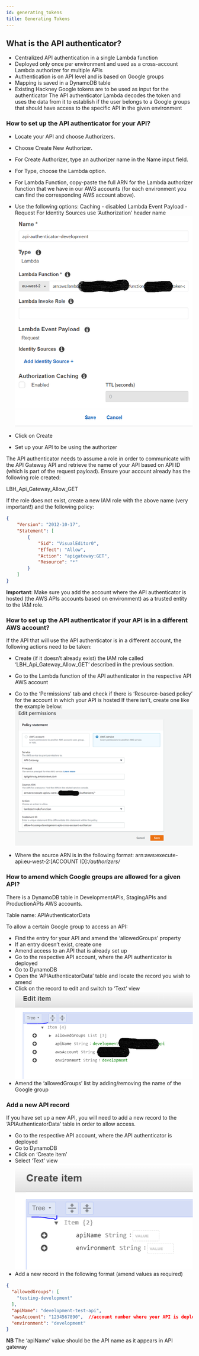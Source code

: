 ```yaml
---
id: generating_tokens
title: Generating Tokens
---
```


## What is the API authenticator?

- Centralized API authentication in a single Lambda function
- Deployed only once per environment and used as a cross-account Lambda authorizer for multiple APIs
- Authentication is on API level and is based on Google groups
- Mapping is saved in a DynamoDB table
- Existing Hackney Google tokens are to be used as input for the authenticator
    The API authenticator Lambda decodes the token and uses the data from it to establish if the user belongs to a Google groups that should have access to the specific API in the given environment

### How to set up the API authenticator for your API?
- Locate your API and choose Authorizers.
- Choose Create New Authorizer.
- For Create Authorizer, type an authorizer name in the Name input field.
- For Type, choose the Lambda option.
- For Lambda Function, copy-paste the full ARN for the Lambda authorizer function that we have in our AWS accounts (for each environment you can find the corresponding AWS account above).
- Use the following options:
    Caching - disabled
    Lambda Event Payload - Request
    For Identity Sources use ‘Authorization’ header name
![alt_text](../../../doc-images/authenticator1.png "image_tooltip")

- Click on Create
- Set up your API to be using the authorizer

The API authenticator needs to assume a role in order to communicate with the API Gateway API and retrieve the name of your API based on API ID (which is part of the request payload). Ensure your account already has the following role created:

LBH_Api_Gateway_Allow_GET

If the role does not exist, create a new IAM role with the above name (very important!) and the following policy:
```json
{
    "Version": "2012-10-17",
    "Statement": [
        {
            "Sid": "VisualEditor0",
            "Effect": "Allow",
            "Action": "apigateway:GET",
            "Resource": "*"
        }
    ]
}
```

**Important**: Make sure you add the account where the API authenticator is hosted (the AWS APIs accounts based on environment) as a trusted entity to the IAM role.

### How to set up the API authenticator if your API is in a different AWS account?
If the API that will use the API authenticator is in a different account, the following actions need to be taken:
- Create (if it doesn’t already exist) the IAM role called ‘LBH_Api_Gateway_Allow_GET’ described in the previous section.
- Go to the Lambda function of the API authenticator in the respective API AWS account
- Go to the ‘Permissions’ tab and check if there is ‘Resource-based policy’ for the account in which your API is hosted
If there isn’t, create one like the example below:
![alt_text](../../../doc-images/authenticator2.png "image_tooltip")

- Where the source ARN is in the following format: arn:aws:execute-api:eu-west-2:[ACCOUNT ID]:*/authorizers/*

### How to amend which Google groups are allowed for a given API?
There is a DynamoDB table in DevelopmentAPIs, StagingAPIs and ProductionAPIs AWS accounts.

Table name: APIAuthenticatorData

To allow a certain Google group to access an API:
- Find the entry for your API and amend the ‘allowedGroups’ property
- If an entry doesn’t exist, create one
- Amend access to an API that is already set up
- Go to the respective API account, where the API authenticator is deployed
- Go to DynamoDB
- Open the  ‘APIAuthenticatorData’ table and locate the record you wish to amend
- Click on the record to edit and switch to ‘Text’ view
![alt_text](../../../doc-images/authenticator3.png "image_tooltip")
- Amend the ‘allowedGroups’ list by adding/removing the name of the Google group

### Add a new API record
If you have set up a new API, you will need to add a new record to the ‘APIAuthenticatorData’ table in order to allow access.

- Go to the respective API account, where the API authenticator is deployed
- Go to DynamoDB
- Click on ‘Create item’
- Select ‘Text’ view
![alt_text](../../../doc-images/authenticator4.png "image_tooltip")
- Add a new record in the following format (amend values as required)
```json
{
  "allowedGroups": [
    "testing-development"
  ],
  "apiName": "development-test-api",
  "awsAccount": "1234567890",  //account number where your API is deployed
  "environment": "development"
}
```

**NB**
The ‘apiName’ value should be the API name as it appears in API gateway
